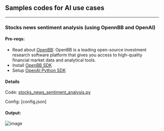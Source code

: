 ## Samples codes for AI use cases

---


### Stocks news sentiment analysis (using OpennBB and OpenAI)

#### Pre-reqs: 

- Read about [OpenBB](https://openbb.co/): OpenBB is a leading open-source investment research software platform that gives you access to high-quality financial market data and analytical tools.
- Install [OpenBB SDK](https://my.openbb.co/app/sdk/installation)
- Setup [OpenAI Python SDK](https://learn.microsoft.com/en-us/azure/cognitive-services/openai/quickstart?pivots=programming-language-python&tabs=command-line)

#### Details

Code: [stocks_news_sentiment_analysis.py](https://github.com/gyanisinha/allthingsdata/ai-samples/blob/main/stocks_news_sentiment_analysis.py)

Config: [config.json]

#### Output:

![image](https://github.com/gyanisinha/allthingsdata/assets/87772005/e6f51ffb-af5a-46ad-9cc8-e6844fa7b784)

